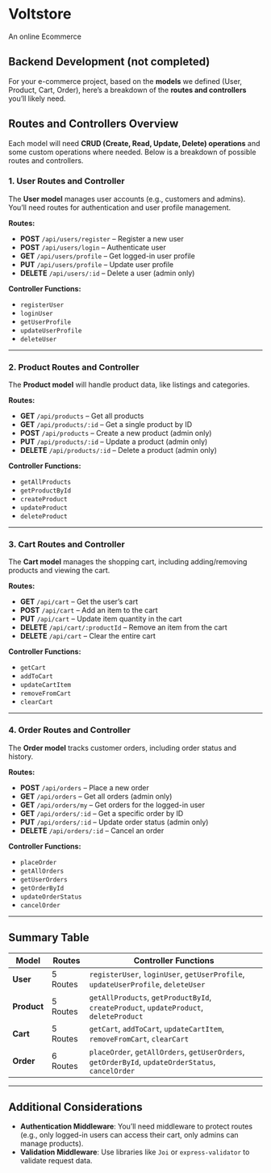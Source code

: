 # Voltstore
An online Ecommerce

## Backend Development (not completed)

For your e-commerce project, based on the **models** we defined (User, Product, Cart, Order), here’s a breakdown of the **routes and controllers** you’ll likely need.


## **Routes and Controllers Overview**

Each model will need **CRUD (Create, Read, Update, Delete) operations** and some custom operations where needed. Below is a breakdown of possible routes and controllers.


### 1. **User Routes and Controller**
The **User model** manages user accounts (e.g., customers and admins). You’ll need routes for authentication and user profile management.  

**Routes:**
- **POST** `/api/users/register` – Register a new user  
- **POST** `/api/users/login` – Authenticate user  
- **GET** `/api/users/profile` – Get logged-in user profile  
- **PUT** `/api/users/profile` – Update user profile  
- **DELETE** `/api/users/:id` – Delete a user (admin only)

**Controller Functions:**
- `registerUser`
- `loginUser`
- `getUserProfile`
- `updateUserProfile`
- `deleteUser`

---

### 2. **Product Routes and Controller**
The **Product model** will handle product data, like listings and categories.

**Routes:**
- **GET** `/api/products` – Get all products  
- **GET** `/api/products/:id` – Get a single product by ID  
- **POST** `/api/products` – Create a new product (admin only)  
- **PUT** `/api/products/:id` – Update a product (admin only)  
- **DELETE** `/api/products/:id` – Delete a product (admin only)

**Controller Functions:**
- `getAllProducts`
- `getProductById`
- `createProduct`
- `updateProduct`
- `deleteProduct`

---

### 3. **Cart Routes and Controller**
The **Cart model** manages the shopping cart, including adding/removing products and viewing the cart.

**Routes:**
- **GET** `/api/cart` – Get the user’s cart  
- **POST** `/api/cart` – Add an item to the cart  
- **PUT** `/api/cart` – Update item quantity in the cart  
- **DELETE** `/api/cart/:productId` – Remove an item from the cart  
- **DELETE** `/api/cart` – Clear the entire cart  

**Controller Functions:**
- `getCart`
- `addToCart`
- `updateCartItem`
- `removeFromCart`
- `clearCart`

---

### 4. **Order Routes and Controller**
The **Order model** tracks customer orders, including order status and history.

**Routes:**
- **POST** `/api/orders` – Place a new order  
- **GET** `/api/orders` – Get all orders (admin only)  
- **GET** `/api/orders/my` – Get orders for the logged-in user  
- **GET** `/api/orders/:id` – Get a specific order by ID  
- **PUT** `/api/orders/:id` – Update order status (admin only)  
- **DELETE** `/api/orders/:id` – Cancel an order  

**Controller Functions:**
- `placeOrder`
- `getAllOrders`
- `getUserOrders`
- `getOrderById`
- `updateOrderStatus`
- `cancelOrder`

---

## **Summary Table**

| **Model**  | **Routes** | **Controller Functions** |
|-------------|------------|---------------------------|
| **User**    | 5 Routes   | `registerUser`, `loginUser`, `getUserProfile`, `updateUserProfile`, `deleteUser` |
| **Product** | 5 Routes   | `getAllProducts`, `getProductById`, `createProduct`, `updateProduct`, `deleteProduct` |
| **Cart**    | 5 Routes   | `getCart`, `addToCart`, `updateCartItem`, `removeFromCart`, `clearCart` |
| **Order**   | 6 Routes   | `placeOrder`, `getAllOrders`, `getUserOrders`, `getOrderById`, `updateOrderStatus`, `cancelOrder` |

---

## **Additional Considerations**
- **Authentication Middleware**: You’ll need middleware to protect routes (e.g., only logged-in users can access their cart, only admins can manage products).
- **Validation Middleware**: Use libraries like `Joi` or `express-validator` to validate request data.

